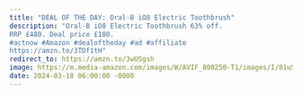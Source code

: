 ```yaml
---
title: "DEAL OF THE DAY: Oral-B iO8 Electric Toothbrush"
description: "Oral-B iO8 Electric Toothbrush 63% off.
RRP £480. Deal price £180.
#actnow #Amazon #dealoftheday #ad #affiliate
https://amzn.to/3TDf1tH"
redirect_to: https://amzn.to/3wUSgsh
image: https://m.media-amazon.com/images/W/AVIF_800250-T1/images/I/81uSQO8fcQL._AC_SL1500_.jpg
date: 2024-03-18 06:00:00 -0000
---
```

